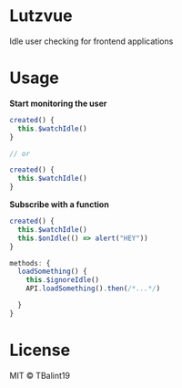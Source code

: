# Lutzvue

Idle user checking for frontend applications

# Usage

__Start monitoring the user__
```js
created() {
  this.$watchIdle()
}

// or

created() {
  this.$watchIdle()
}
```

__Subscribe with a function__
```js
created() {
  this.$watchIdle()
  this.$onIdle(() => alert("HEY"))
}
```

```js
methods: {
  loadSomething() {
    this.$ignoreIdle()
    API.loadSomething().then(/*...*/)

  }
}
```


# License

MIT © TBalint19

